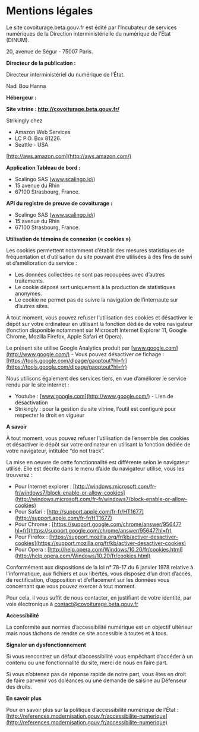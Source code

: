 # Mentions légales

Le site covoiturage.beta.gouv.fr est édité par l’Incubateur de services numériques de la Direction interministérielle du numérique de l’État \(DINUM\).

20, avenue de Ségur - 75007 Paris.

**Directeur de la publication :**

Directeur interministériel du numérique de l’État.

Nadi Bou Hanna

**Hébergeur :**

**Site vitrine : http://covoiturage.beta.gouv.fr/**

Strikingly chez

* Amazon Web Services
* LC P.O. Box 81226.
* Seattle - USA

[http://aws.amazon.com](http://aws.amazon.com/)

**Application Tableau de bord :**

* Scalingo SAS \(www.scalingo.io\)
* 15 avenue du Rhin
* 67100 Strasbourg, France.

**API du registre de preuve de covoiturage :**

* Scalingo SAS \(www.scalingo.io\)
* 15 avenue du Rhin
* 67100 Strasbourg, France.

**Utilisation de témoins de connexion \(« cookies »\)**

Les cookies permettent notamment d’établir des mesures statistiques de fréquentation et d’utilisation du site pouvant être utilisées à des fins de suivi et d’amélioration du service :

* Les données collectées ne sont pas recoupées avec d’autres traitements.
* Le cookie déposé sert uniquement à la production de statistiques anonymes.
* Le cookie ne permet pas de suivre la navigation de l’internaute sur d’autres sites.

À tout moment, vous pouvez refuser l’utilisation des cookies et désactiver le dépôt sur votre ordinateur en utilisant la fonction dédiée de votre navigateur \(fonction disponible notamment sur Microsoft Internet Explorer 11, Google Chrome, Mozilla Firefox, Apple Safari et Opera\).

Le présent site utilise Google Analytics produit par [www.google.com](http://www.google.com/) - Vous pouvez désactiver ce fichage : [https://tools.google.com/dlpage/gaoptout?hl=fr](https://tools.google.com/dlpage/gaoptout?hl=fr)

Nous utilisons également des services tiers, en vue d’améliorer le service rendu par le site internet :

* Youtube : [www.google.com](http://www.google.com/) - Lien de désactivation
* Strikingly : pour la gestion du site vitrine, l’outil est configuré pour respecter le droit en vigueur

**A savoir**

À tout moment, vous pouvez refuser l’utilisation de l’ensemble des cookies et désactiver le dépôt sur votre ordinateur en utilisant la fonction dédiée de votre navigateur, intitulée “do not track”.

La mise en oeuvre de cette fonctionnalité est différente selon le navigateur utilisé. Elle est décrite dans le menu d’aide du navigateur utilisé, vous les trouverez :

* Pour Internet explorer : [http://windows.microsoft.com/fr-fr/windows7/block-enable-or-allow-cookies](http://windows.microsoft.com/fr-fr/windows7/block-enable-or-allow-cookies)
* Pour Safari : [http://support.apple.com/fr-fr/HT1677](http://support.apple.com/fr-fr/HT1677)
* Pour Chrome : [https://support.google.com/chrome/answer/95647?hl=fr](https://support.google.com/chrome/answer/95647?hl=fr)
* Pour Firefox : [https://support.mozilla.org/fr/kb/activer-desactiver-cookies](https://support.mozilla.org/fr/kb/activer-desactiver-cookies)
* Pour Opera : [http://help.opera.com/Windows/10.20/fr/cookies.html](http://help.opera.com/Windows/10.20/fr/cookies.html)

Conformément aux dispositions de la loi n° 78-17 du 6 janvier 1978 relative à l’informatique, aux fichiers et aux libertés, vous disposez d’un droit d’accès, de rectification, d’opposition et d’effacement sur les données vous concernant que vous pouvez exercer à tout moment.

Pour cela, il vous suffit de nous contacter, en justifiant de votre identité, par voie électronique à contact@covoiturage.beta.gouv.fr

**Accessibilité**

La conformité aux normes d’accessibilité numérique est un objectif ultérieur mais nous tâchons de rendre ce site accessible à toutes et à tous.

**Signaler un dysfonctionnement**

Si vous rencontrez un défaut d’accessibilité vous empêchant d’accéder à un contenu ou une fonctionnalité du site, merci de nous en faire part.

Si vous n’obtenez pas de réponse rapide de notre part, vous êtes en droit de faire parvenir vos doléances ou une demande de saisine au Défenseur des droits.

**En savoir plus**

Pour en savoir plus sur la politique d’accessibilité numérique de l’État : [http://references.modernisation.gouv.fr/accessibilite-numerique](http://references.modernisation.gouv.fr/accessibilite-numerique)

